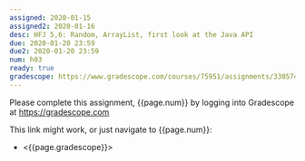 ```yaml
---
assigned: 2020-01-15 
assigned2: 2020-01-16 
desc: HFJ 5,6: Random, ArrayList, first look at the Java API
due: 2020-01-20 23:59
due2: 2020-01-20 23:59
num: h03
ready: true
gradescope: https://www.gradescope.com/courses/75951/assignments/330574
---
```


Please complete this assignment, {{page.num}} by logging into Gradescope at <https://gradescope.com>

This link might work, or just navigate to {{page.num}}:

* <{{page.gradescope}}>

